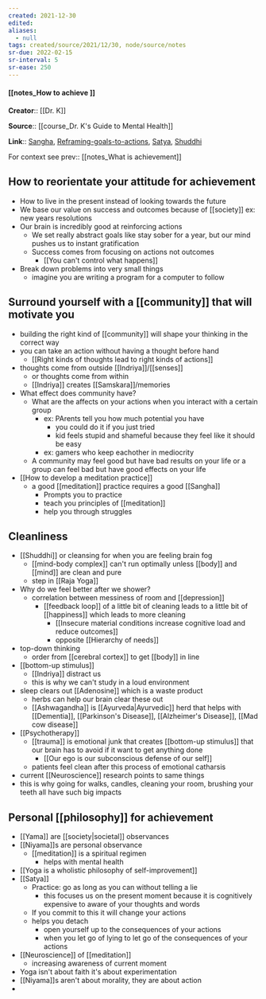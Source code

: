 ```yaml
---
created: 2021-12-30 
edited: 
aliases:
  - null
tags: created/source/2021/12/30, node/source/notes
sr-due: 2022-02-15
sr-interval: 5
sr-ease: 250
---
```


#### [[notes_How to achieve ]]

**Creator**:: [[Dr. K]]
 
**Source**:: [[course_Dr. K's Guide to Mental Health]]

**Link**:: [Sangha](https://coaching.healthygamer.gg/guide/lessons/sangha), [Reframing-goals-to-actions](https://coaching.healthygamer.gg/guide/lessons/reframing-goals-to-actions), [Satya](https://coaching.healthygamer.gg/guide/lessons/satya), [Shuddhi](https://coaching.healthygamer.gg/guide/lessons/shuddhi)

For context see 
prev:: [[notes_What is achievement]]

## How to reorientate your attitude for achievement

- How to live in the present instead of looking towards the future
- We base our value on success and outcomes because of [[society]] ex: new years resolutions
- Our brain is incredibly good at reinforcing actions
	- We set really abstract goals like stay sober for a year, but our mind pushes us to instant gratification
	- Success comes from focusing on actions not outcomes
		- [[You can't control what happens]]
- Break down problems into very small things
	- imagine you are writing a program for a computer to follow

## Surround yourself with a [[community]] that will motivate you

- building the right kind of [[community]] will shape your thinking in the correct way
- you can take an action without having a thought before hand
	- [[Right kinds of thoughts lead to right kinds of actions]]
- thoughts come from outside [[Indriya]]/[[senses]]
	- or thoughts come from within
	- [[Indriya]] creates [[Samskara]]/memories
- What effect does community have?
	- What are the affects on your actions when you interact with a certain group
		- ex: PArents tell you how much potential you have
			- you could do it if you just tried
			- kid feels stupid and shameful because they feel like it should be easy
		- ex: gamers who keep eachother in mediocrity
	- A community may feel good but have bad results on your life or a group can feel bad but have good effects on your life
- [[How to develop a meditation practice]]
	- a good [[meditation]] practice requires a good [[Sangha]]
		- Prompts you to practice
		- teach you principles of [[meditation]]
		- help you through struggles

## Cleanliness

- [[Shuddhi]] or cleansing for when you are feeling brain fog
	- [[mind-body complex]] can't run optimally unless [[body]] and [[mind]] are clean and pure
	- step in [[Raja Yoga]]
- Why do we feel better after we shower?
	- correlation between messiness of room and [[depression]]
		- [[feedback loop]] of a little bit of cleaning leads to a little bit of [[happiness]] which leads to more cleaning
			- [[Insecure material conditions increase cognitive load and reduce outcomes]]
			- opposite [[Hierarchy of needs]]
- top-down thinking
	- order from [[cerebral cortex]] to get [[body]] in line
- [[bottom-up stimulus]]
	- [[Indriya]] distract us
	- this is why we can't study in a loud environment
- sleep clears out [[Adenosine]] which is a waste product
	- herbs can help our brain clear these out
	- [[Ashwagandha]] is [[Ayurveda|Ayurvedic]] herd that helps with [[Dementia]], [[Parkinson's Disease]], [[Alzheimer's Disease]], [[Mad cow disease]]
- [[Psychotherapy]]
	- [[trauma]] is emotional junk that creates [[bottom-up stimulus]] that our brain has to avoid if it want to get anything done
		- [[Our ego is our subconscious defense of our self]]
	- patients feel clean after this process of emotional catharsis
- current [[Neuroscience]] research points to same things
- this is why going for walks, candles, cleaning your room, brushing your teeth all have such big impacts

## Personal [[philosophy]] for achievement

- [[Yama]] are [[society|societal]] observances
- [[Niyama]]s are personal observance
	- [[meditation]] is a spiritual regimen
		- helps with mental health
- [[Yoga is a wholistic philosophy of self-improvement]]
- [[Satya]]
	- Practice: go as long as you can without telling a lie
		- this focuses us on the present moment because it is cognitively expensive to aware of your thoughts and words
	- If you commit to this it will change your actions
	- helps you detach
		- open yourself up to the consequences of your actions
		- when you let go of lying to let go of the consequences of your actions
- [[Neuroscience]] of [[meditation]]
	- increasing awareness of current moment
- Yoga isn't about faith it's about experimentation
- [[Niyama]]s aren't about morality, they are about action
- 
